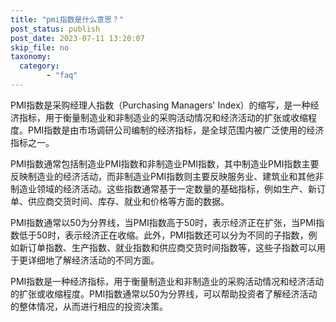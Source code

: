 ```yaml
---
title: "pmi指数是什么意思？"
post_status: publish
post_date: 2023-07-11 13:20:07
skip_file: no
taxonomy:
  category:
        - "faq"
---
```


PMI指数是采购经理人指数（Purchasing Managers' Index）的缩写，是一种经济指标，用于衡量制造业和非制造业的采购活动情况和经济活动的扩张或收缩程度。PMI指数是由市场调研公司编制的经济指标，是全球范围内被广泛使用的经济指标之一。

PMI指数通常包括制造业PMI指数和非制造业PMI指数，其中制造业PMI指数主要反映制造业的经济活动，而非制造业PMI指数则主要反映服务业、建筑业和其他非制造业领域的经济活动。这些指数通常基于一定数量的基础指标，例如生产、新订单、供应商交货时间、库存、就业和价格等方面的数据。

PMI指数通常以50为分界线，当PMI指数高于50时，表示经济正在扩张，当PMI指数低于50时，表示经济正在收缩。此外，PMI指数还可以分为不同的子指数，例如新订单指数、生产指数、就业指数和供应商交货时间指数等，这些子指数可以用于更详细地了解经济活动的不同方面。

PMI指数是一种经济指标，用于衡量制造业和非制造业的采购活动情况和经济活动的扩张或收缩程度。PMI指数通常以50为分界线，可以帮助投资者了解经济活动的整体情况，从而进行相应的投资决策。
